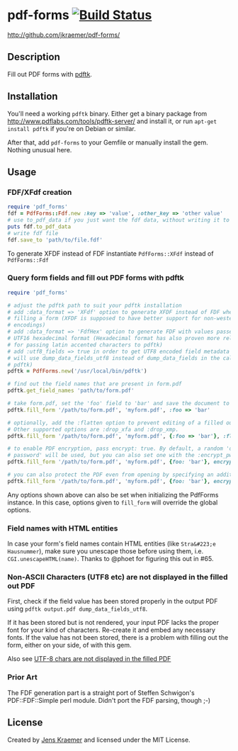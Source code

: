 # pdf-forms [![Build Status](https://travis-ci.org/jkraemer/pdf-forms.png?branch=master)](https://travis-ci.org/jkraemer/pdf-forms)

http://github.com/jkraemer/pdf-forms/

## Description

Fill out PDF forms with [pdftk](http://www.pdflabs.com/tools/pdftk-server/).

## Installation

You'll need a working `pdftk` binary. Either get a binary package from
http://www.pdflabs.com/tools/pdftk-server/ and install it, or run
`apt-get install pdftk` if you're on Debian or similar.

After that, add `pdf-forms` to your Gemfile or manually install the gem. Nothing
unusual here.


## Usage

### FDF/XFdf creation

```ruby
require 'pdf_forms'
fdf = PdfForms::Fdf.new :key => 'value', :other_key => 'other value'
# use to_pdf_data if you just want the fdf data, without writing it to a file
puts fdf.to_pdf_data
# write fdf file
fdf.save_to 'path/to/file.fdf'
```

To generate XFDF instead of FDF instantiate `PdfForms::XFdf` instead of `PdfForms::Fdf`

### Query form fields and fill out PDF forms with pdftk

```ruby
require 'pdf_forms'

# adjust the pdftk path to suit your pdftk installation
# add :data_format => 'XFdf' option to generate XFDF instead of FDF when
# filling a form (XFDF is supposed to have better support for non-western
# encodings)
# add :data_format => 'FdfHex' option to generate FDF with values passed in
# UTF16 hexadecimal format (Hexadecimal format has also proven more reliable
# for passing latin accented characters to pdftk)
# add :utf8_fields => true in order to get UTF8 encoded field metadata (this
# will use dump_data_fields_utf8 instead of dump_data_fields in the call to
# pdftk)
pdftk = PdfForms.new('/usr/local/bin/pdftk')

# find out the field names that are present in form.pdf
pdftk.get_field_names 'path/to/form.pdf'

# take form.pdf, set the 'foo' field to 'bar' and save the document to myform.pdf
pdftk.fill_form '/path/to/form.pdf', 'myform.pdf', :foo => 'bar'

# optionally, add the :flatten option to prevent editing of a filled out form.
# Other supported options are :drop_xfa and :drop_xmp.
pdftk.fill_form '/path/to/form.pdf', 'myform.pdf', {:foo => 'bar'}, :flatten => true

# to enable PDF encryption, pass encrypt: true. By default, a random 'owner
# password' will be used, but you can also set one with the :encrypt_pw option.
pdftk.fill_form '/path/to/form.pdf', 'myform.pdf', {foo: 'bar'}, encrypt: true, encrypt_options: 'allow printing'

# you can also protect the PDF even from opening by specifying an additional user_pw option:
pdftk.fill_form '/path/to/form.pdf', 'myform.pdf', {foo: 'bar'}, encrypt: true, encrypt_options: 'user_pw secret'
```

Any options shown above can also be set when initializing the PdfForms
instance. In this case, options given to `fill_form` will override the global
options.

### Field names with HTML entities

In case your form's field names contain HTML entities (like
`Stra&#223;e Hausnummer`), make sure you unescape those before using them, i.e.
`CGI.unescapeHTML(name)`.  Thanks to @phoet for figuring this out in #65.

### Non-ASCII Characters (UTF8 etc) are not displayed in the filled out PDF

First, check if the field value has been stored properly in the output PDF using `pdftk output.pdf dump_data_fields_utf8`.

If it has been stored but is not rendered, your input PDF lacks the proper font for your kind of characters. Re-create it and embed any necessary fonts.
If the value has not been stored, there is a problem with filling out the form, either on your side, of with this gem.

Also see [UTF-8 chars are not displayed in the filled PDF](https://github.com/jkraemer/pdf-forms/issues/53)

### Prior Art

The FDF generation part is a straight port of Steffen Schwigon's PDF::FDF::Simple perl module. Didn't port the FDF parsing, though ;-)

## License

Created by [Jens Kraemer](http://jkraemer.net/) and licensed under the MIT License.

